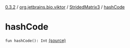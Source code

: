 [0.3.2](../../index.md) / [org.jetbrains.bio.viktor](../index.md) / [StridedMatrix3](index.md) / [hashCode](.)

# hashCode

`fun hashCode(): Int` [(source)](https://github.com/JetBrains-Research/viktor/blob/0.3.2/src/main/kotlin/org/jetbrains/bio/viktor/StridedMatrix3.kt#L132)